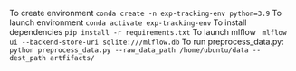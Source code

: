To create environment
`conda create -n exp-tracking-env python=3.9`
To launch environment
`conda activate exp-tracking-env`
To install dependencies
`pip install -r requirements.txt`
To launch mlflow
` mlflow ui --backend-store-uri sqlite:///mlflow.db`
To run preprocess_data.py:
`python preprocess_data.py --raw_data_path /home/ubuntu/data --dest_path artfifacts/`



